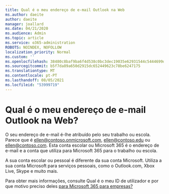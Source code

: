```yaml
---
title: Qual é o meu endereço de e-mail Outlook na Web
ms.author: daeite
author: daeite
manager: joallard
ms.date: 04/21/2020
ms.audience: Admin
ms.topic: article
ms.service: o365-administration
ROBOTS: NOINDEX, NOFOLLOW
localization_priority: Normal
ms.custom: ''
ms.openlocfilehash: 38480c8baf9ba6f4d538c0bc3dec19035e62931544c5444699dab908f64d7f0f
ms.sourcegitcommit: b5f7da89a650d2915dc652449623c78be6247175
ms.translationtype: MT
ms.contentlocale: pt-PT
ms.lasthandoff: 08/05/2021
ms.locfileid: "53999719"
---
```

# <a name="what-is-my-email-address-in-outlook-on-the-web"></a>Qual é o meu endereço de e-mail Outlook na Web?

O seu endereço de e-mail é-lhe atribuído pelo seu trabalho ou escola. Parece que é ellen@contoso.onmicrosoft.com, ellen@contoso.edu ou ellen@contoso.com. Esta conta escolar ou Microsoft 365 é o endereço de e-mail e a conta que utiliza para Microsoft 365 para o trabalho ou escola.

A sua conta escolar ou pessoal é diferente da sua conta Microsoft. Utiliza a sua conta Microsoft para serviços pessoais, como o Outlook.com, Xbox Live, Skype e muito mais.

Para obter mais informações, consulte Qual é o meu ID de utilizador e por que motivo preciso deles [para Microsoft 365 para empresas?](https://support.office.com/article/37da662b-5da6-4b56-a091-2731b2ecc8b4)